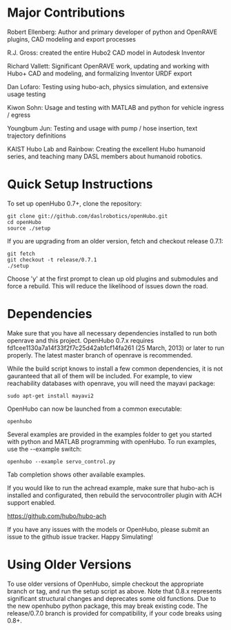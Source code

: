 Major Contributions
===================

Robert Ellenberg: Author and primary developer of python and OpenRAVE plugins, CAD modeling and export processes

R.J. Gross: created the entire Hubo2 CAD model in Autodesk Inventor

Richard Vallett: Significant OpenRAVE work, updating and working with Hubo+ CAD and modeling, and formalizing Inventor URDF export

Dan Lofaro: Testing using hubo-ach, physics simulation, and extensive usage testing

Kiwon Sohn: Usage and testing with MATLAB and python for vehicle ingress / egress

Youngbum Jun: Testing and usage with pump / hose insertion, text trajectory definitions

KAIST Hubo Lab and Rainbow: Creating the excellent Hubo humanoid series, and teaching many DASL members about humanoid robotics.

Quick Setup Instructions
========================

To set up openHubo 0.7+, clone the repository:

    git clone git://github.com/daslrobotics/openHubo.git
    cd openHubo
    source ./setup

If you are upgrading from an older version, fetch and checkout release 0.7.1:

    git fetch
    git checkout -t release/0.7.1
    ./setup

Choose 'y' at the first prompt to clean up old plugins and submodules and force
a rebuild. This will reduce the likelihood of issues down the road.

Dependencies
============

Make sure that you have all necessary dependencies installed to run both
openrave and this project. OpenHubo 0.7.x requires
fd1cee1130a7a14f33f2f7c25d42ab1cf14fa261 (25 March, 2013) or later to run
properly. The latest master branch of openrave is recommended.

While the build script knows to install a few common
dependencies, it is not gauranteed that all of them will be included. For
example, to view reachability databases with openrave, you will need the mayavi
package:

    sudo apt-get install mayavi2

OpenHubo can now be launched from a common executable:

    openhubo

Several examples are provided in the examples folder to get you started with
python and MATLAB programming with openHubo. To run examples, use the --example switch:

    openhubo --example servo_control.py 

Tab completion shows other available examples.

If you would like to run the achread example, make sure that hubo-ach is
installed and configurated, then rebuild the servocontroller plugin with ACH support enabled.

https://github.com/hubo/hubo-ach

If you have any issues with the models or OpenHubo, please submit an issue to
the github issue tracker. Happy Simulating!

Using Older Versions
==================

To use older versions of OpenHubo, simple checkout the appropriate branch or
tag, and run the setup script as above. Note that 0.8.x represents significant
structural changes and deprecates some old functions. Due to the new openhubo
python package, this may break existing code. The release/0.7.0 branch is
provided for compatibility, if your code breaks using 0.8+.

